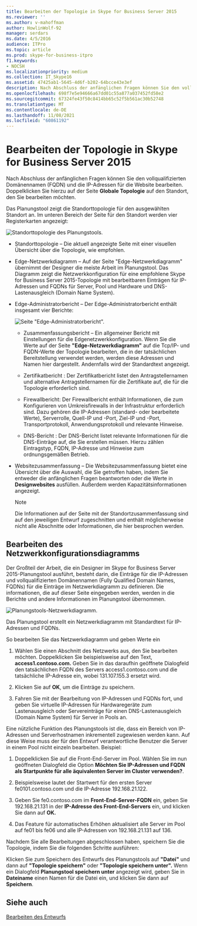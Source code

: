 ```yaml
---
title: Bearbeiten der Topologie in Skype for Business Server 2015
ms.reviewer: ''
ms.author: v-mahoffman
author: HowlinWolf-92
manager: serdars
ms.date: 4/5/2016
audience: ITPro
ms.topic: article
ms.prod: skype-for-business-itpro
f1.keywords:
- NOCSH
ms.localizationpriority: medium
ms.collection: IT_Skype16
ms.assetid: 47425ab1-5645-4d6f-b202-64bcce43e3ef
description: Nach Abschluss der anfänglichen Fragen können Sie den vollqualifizierten Domänennamen (FQDN) und die IP-Adressen für die Website bearbeiten. Doppelklicken Sie hierzu auf der Seite Globale Topologie auf den Standort, den Sie bearbeiten möchten.
ms.openlocfilehash: 698f7e5e94666a67dd01c55a877a037452fd58e2
ms.sourcegitcommit: 67324fe43f50c8414bb65c52f5b561ac30b52748
ms.translationtype: MT
ms.contentlocale: de-DE
ms.lasthandoff: 11/08/2021
ms.locfileid: "60861192"
---
```

# <a name="edit-the-topology-in-skype-for-business-server-2015"></a>Bearbeiten der Topologie in Skype for Business Server 2015

Nach Abschluss der anfänglichen Fragen können Sie den vollqualifizierten Domänennamen (FQDN) und die IP-Adressen für die Website bearbeiten. Doppelklicken Sie hierzu auf der Seite **Globale Topologie** auf den Standort, den Sie bearbeiten möchten.

Das Planungstool zeigt die Standorttopologie für den ausgewählten Standort an. Im unteren Bereich der Seite für den Standort werden vier Registerkarten angezeigt:

![Standorttopologie des Planungstools.](../../media/Planning_Tool_Site_Topology.png)

- Standorttopologie – Die aktuell angezeigte Seite mit einer visuellen Übersicht über die Topologie, wie empfohlen.

- Edge-Netzwerkdiagramm – Auf der Seite "Edge-Netzwerkdiagramm" übernimmt der Designer die meiste Arbeit im Planungstool. Das Diagramm zeigt die Netzwerkkonfiguration für eine empfohlene Skype for Business Server 2015-Topologie mit bearbeitbaren Einträgen für IP-Adressen und FQDNs für Server, Pool und Hardware und DNS-Lastenausgleich (Domain Name System).

- Edge-Administratorbericht – Der Edge-Administratorbericht enthält insgesamt vier Berichte:

     ![Seite "Edge-Administratorbericht".](../../media/Planning_Tool_Summary_Report.png)

  - Zusammenfassungsbericht – Ein allgemeiner Bericht mit Einstellungen für die Edgenetzwerkkonfiguration. Wenn Sie die Werte auf der Seite **"Edge-Netzwerkdiagramm"** auf die Tcp/IP- und FQDN-Werte der Topologie bearbeiten, die in der tatsächlichen Bereitstellung verwendet werden, werden diese Adressen und Namen hier dargestellt. Andernfalls wird der Standardtext angezeigt.

  - Zertifikatbericht : Der Zertifikatbericht listet den Antragstellernamen und alternative Antragstellernamen für die Zertifikate auf, die für die Topologie erforderlich sind.

  - Firewallbericht: Der Firewallbericht enthält Informationen, die zum Konfigurieren von Umkreisfirewalls in der Infrastruktur erforderlich sind. Dazu gehören die IP-Adressen (standard- oder bearbeitete Werte), Serverrolle, Quell-IP und -Port, Ziel-IP und -Port, Transportprotokoll, Anwendungsprotokoll und relevante Hinweise.

  - DNS-Bericht : Der DNS-Bericht listet relevante Informationen für die DNS-Einträge auf, die Sie erstellen müssen. Hierzu zählen Eintragstyp, FQDN, IP-Adresse und Hinweise zum ordnungsgemäßen Betrieb.

- Websitezusammenfassung – Die Websitezusammenfassung bietet eine Übersicht über die Auswahl, die Sie getroffen haben, indem Sie entweder die anfänglichen Fragen beantworten oder die Werte in **Designwebsites** ausfüllen. Außerdem werden Kapazitätsinformationen angezeigt.

    > [!NOTE]
    > Die Informationen auf der Seite mit der Standortzusammenfassung sind auf den jeweiligen Entwurf zugeschnitten und enthält möglicherweise nicht alle Abschnitte oder Informationen, die hier besprochen werden.

## <a name="edit-the-network-configuration-diagram"></a>Bearbeiten des Netzwerkkonfigurationsdiagramms
<a name="Edit_Network_diagram"> </a>

Der Großteil der Arbeit, die ein Designer im Skype for Business Server 2015-Planungstool ausführt, besteht darin, die Einträge für die IP-Adressen und vollqualifizierten Domänennamen (Fully Qualified Domain Names, FQDNs) für die Einträge im Netzwerkdiagramm zu definieren. Die informationen, die auf dieser Seite eingegeben werden, werden in die Berichte und andere Informationen im Planungstool übernommen.

![Planungstools-Netzwerkdiagramm.](../../media/Planning_Tool_Network_Diagram.png)

Das Planungstool erstellt ein Netzwerkdiagramm mit Standardtext für IP-Adressen und FQDNs.

So bearbeiten Sie das Netzwerkdiagramm und geben Werte ein

1. Wählen Sie einen Abschnitt des Netzwerks aus, den Sie bearbeiten möchten. Doppelklicken Sie beispielsweise auf den Text, **access1.contoso.com.** Geben Sie in das daraufhin geöffnete Dialogfeld den tatsächlichen FQDN des Servers access1.contoso.com und die tatsächliche IP-Adresse ein, wobei 131.107.155.3 ersetzt wird.

2. Klicken Sie auf **OK**, um die Einträge zu speichern.

3. Fahren Sie mit der Bearbeitung von IP-Adressen und FQDNs fort, und geben Sie virtuelle IP-Adressen für Hardwaregeräte zum Lastenausgleich oder Servereinträge für einen DNS-Lastenausgleich (Domain Name System) für Server in Pools an.

Eine nützliche Funktion des Planungstools ist die, dass ein Bereich von IP-Adressen und Serverhostnamen inkrementell zugewiesen werden kann. Auf diese Weise muss der für den Entwurf verantwortliche Benutzer die Server in einem Pool nicht einzeln bearbeiten. Beispiel:

1. Doppelklicken Sie auf die Front-End-Server im Pool. Wählen Sie im nun geöffneten Dialogfeld die Option **Möchten Sie IP-Adressen und FQDN als Startpunkte für alle äquivalenten Server im Cluster verwenden?**.

2. Beispielsweise lautet der Startwert für den ersten Server fe0101.contoso.com und die IP-Adresse 192.168.21.122.

3. Geben Sie fe0.contoso.com im **Front-End-Server-FQDN** ein, geben Sie 192.168.21.131 in der **IP-Adresse des Front-End-Servers** ein, und klicken Sie dann auf **OK.**

4. Das Feature für automatisches Erhöhen aktualisiert alle Server im Pool auf fe01 bis fe06 und alle IP-Adressen von 192.168.21.131 auf 136.

Nachdem Sie alle Bearbeitungen abgeschlossen haben, speichern Sie die Topologie, indem Sie die folgenden Schritte ausführen:

Klicken Sie zum Speichern des Entwurfs des Planungstools auf **"Datei"** und dann auf **"Topologie speichern"** oder **"Topologie speichern unter".** Wenn ein Dialogfeld **Planungstool speichern unter** angezeigt wird, geben Sie in **Dateiname** einen Namen für die Datei ein, und klicken Sie dann auf **Speichern**.

## <a name="see-also"></a>Siehe auch
<a name="Edit_Network_diagram"> </a>

[Bearbeiten des Entwurfs](/previous-versions/office/lync-server-2013/lync-server-2013-editing-the-design)